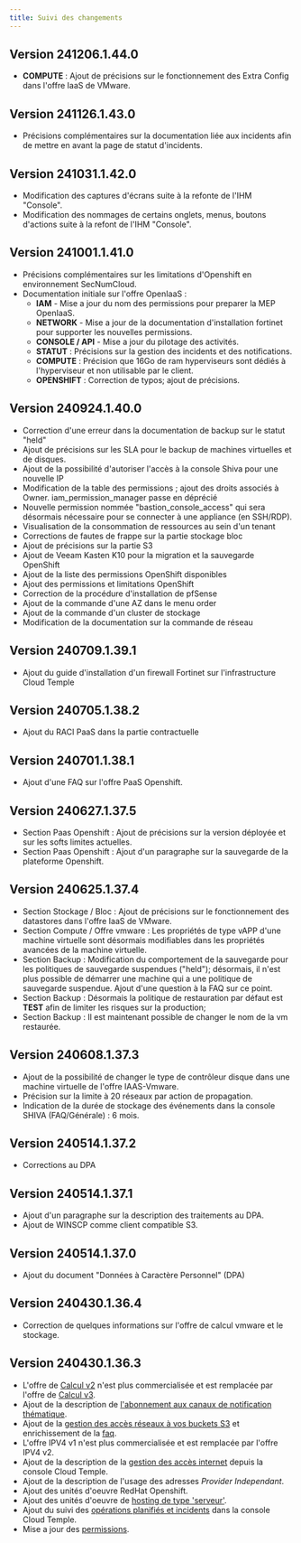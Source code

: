 ```yaml
---
title: Suivi des changements
---
```


## Version 241206.1.44.0

- **COMPUTE** : Ajout de précisions sur le fonctionnement des Extra Config dans l'offre IaaS de VMware.

## Version 241126.1.43.0

- Précisions complémentaires sur la documentation liée aux incidents afin de mettre en avant la page de statut d'incidents.

## Version 241031.1.42.0

- Modification des captures d'écrans suite à la refonte de l'IHM "Console".
- Modification des nommages de certains onglets, menus, boutons d'actions suite à la refont de l'IHM "Console".

## Version 241001.1.41.0

- Précisions complémentaires sur les limitations d'Openshift en environnement SecNumCloud.
- Documentation initiale sur l'offre OpenIaaS :
  - **IAM** - Mise a jour du nom des permissions pour preparer la MEP OpenIaaS.
  - **NETWORK** - Mise a jour de la documentation d'installation fortinet pour supporter les nouvelles permissions.
  - **CONSOLE / API** - Mise a jour du pilotage des activités.
  - **STATUT** : Précisions sur la gestion des incidents et des notifications.
  - **COMPUTE** : Précision que 16Go de ram hyperviseurs sont dédiés à l'hyperviseur et non utilisable par le client.
  - **OPENSHIFT** : Correction de typos; ajout de précisions.

## Version 240924.1.40.0

- Correction d'une erreur dans la documentation de backup sur le statut "held"
- Ajout de précisions sur les SLA pour le backup de machines virtuelles et de disques.
- Ajout de la possibilité d'autoriser l'accès à la console Shiva pour une nouvelle IP
- Modification de la table des permissions ; ajout des droits associés à Owner. iam_permission_manager passe en déprécié
- Nouvelle permission nommée "bastion_console_access" qui sera désormais nécessaire pour se connecter à une appliance (en SSH/RDP).
- Visualisation de la consommation de ressources au sein d'un tenant
- Corrections de fautes de frappe sur la partie stockage bloc
- Ajout de précisions sur la partie S3
- Ajout de Veeam Kasten K10 pour la migration et la sauvegarde OpenShift
- Ajout de la liste des permissions OpenShift disponibles
- Ajout des permissions et limitations OpenShift
- Correction de la procédure d'installation de pfSense
- Ajout de la commande d'une AZ dans le menu order
- Ajout de la commande d'un cluster de stockage
- Modification de la documentation sur la commande de réseau

## Version 240709.1.39.1

- Ajout du guide d'installation d'un firewall Fortinet sur l'infrastructure Cloud Temple

## Version 240705.1.38.2

- Ajout du RACI PaaS dans la partie contractuelle

## Version 240701.1.38.1

- Ajout d'une FAQ sur l'offre PaaS Openshift.

## Version 240627.1.37.5

- Section Paas Openshift : Ajout de précisions sur la version déployée et sur les softs limites actuelles. 
- Section Paas Openshift : Ajout d'un paragraphe sur la sauvegarde de la plateforme Openshift.

## Version 240625.1.37.4

- Section Stockage / Bloc : Ajout de précisions sur le fonctionnement des datastores dans l'offre IaaS de VMware.
- Section Compute / Offre vmware : Les propriétés de type vAPP d'une machine virtuelle sont désormais modifiables dans les propriétés avancées de la machine virtuelle.
- Section Backup : Modification du comportement de la sauvegarde pour les politiques de sauvegarde suspendues ("held"); désormais, il n'est plus possible de démarrer une machine qui a une politique de sauvegarde suspendue. Ajout d'une question à la FAQ sur ce point.
- Section Backup : Désormais la politique de restauration par défaut est **TEST** afin de limiter les risques sur la production; 
- Section Backup : Il est maintenant possible de changer le nom de la vm restaurée.

## Version 240608.1.37.3

- Ajout de la possibilité de changer le type de contrôleur disque dans une machine virtuelle de l'offre IAAS-Vmware.
- Précision sur la limite à 20 réseaux par action de propagation.
- Indication de la durée de stockage des événements dans la console SHIVA (FAQ/Générale) : 6 mois.
  
## Version 240514.1.37.2
- Corrections au DPA

## Version 240514.1.37.1
- Ajout d'un paragraphe sur la description des traitements au DPA.
- Ajout de WINSCP comme client compatible S3.

## Version 240514.1.37.0

- Ajout du document "Données à Caractère Personnel" (DPA)

## Version 240430.1.36.4

- Correction de quelques informations sur l'offre de calcul vmware et le stockage.

## Version 240430.1.36.3

- L'offre de [Calcul v2](../iaas/compute.md/#offre-de-calcul-v2) n'est plus commercialisée et est remplacée par l'offre de [Calcul v3](../iaas/compute.md/#offre-de-calcul-v3).
- Ajout de la description de [l'abonnement aux canaux de notification thématique](../console/accounts.md#abonnement-aux-notifications-thématiques).
- Ajout de la [gestion des accès réseaux à vos buckets S3](../paas/s3.md#limitations-des-accès-à-vos-bucket-s3) et enrichissement de la [faq](../paas/s3.md#faq).
- L'offre IPV4 v1 n'est plus commercialisée et est remplacée par l'offre IPV4 v2.
- Ajout de la description de la [gestion des accès internet](../network/internet.md#gestion-de-vos-connectivités-internet) depuis la console Cloud Temple.
- Ajout de la description de l'usage des adresses *Provider Independant*.
- Ajout des unités d'oeuvre RedHat Openshift.
- Ajout des unités d'oeuvre de [hosting de type 'serveur'](../housing/housing.md).
- Ajout du suivi des [opérations planifiés et incidents](../console/status.md) dans la console Cloud Temple.
- Mise a jour des [permissions](../console/permissions.md).